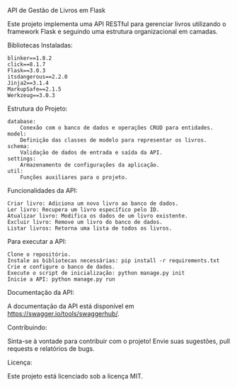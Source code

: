 API de Gestão de Livros em Flask

Este projeto implementa uma API RESTful para gerenciar livros utilizando o framework Flask e seguindo uma estrutura organizacional em camadas.

Bibliotecas Instaladas:

    blinker==1.8.2
    click==8.1.7
    Flask==3.0.3
    itsdangerous==2.2.0
    Jinja2==3.1.4
    MarkupSafe==2.1.5
    Werkzeug==3.0.3

Estrutura do Projeto:

    database:
        Conexão com o banco de dados e operações CRUD para entidades.
    model:
        Definição das classes de modelo para representar os livros.
    schema:
        Validação de dados de entrada e saída da API.
    settings:
        Armazenamento de configurações da aplicação.
    util:
        Funções auxiliares para o projeto.

Funcionalidades da API:

    Criar livro: Adiciona um novo livro ao banco de dados.
    Ler livro: Recupera um livro específico pelo ID.
    Atualizar livro: Modifica os dados de um livro existente.
    Excluir livro: Remove um livro do banco de dados.
    Listar livros: Retorna uma lista de todos os livros.

Para executar a API:

    Clone o repositório.
    Instale as bibliotecas necessárias: pip install -r requirements.txt
    Crie e configure o banco de dados.
    Execute o script de inicialização: python manage.py init
    Inicie a API: python manage.py run

Documentação da API:

A documentação da API está disponível em https://swagger.io/tools/swaggerhub/.

Contribuindo:

Sinta-se à vontade para contribuir com o projeto! Envie suas sugestões, pull requests e relatórios de bugs.

Licença:

Este projeto está licenciado sob a licença MIT.
